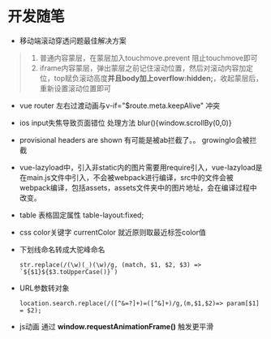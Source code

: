 # 开发随笔

- 移动端滚动穿透问题最佳解决方案

> 1. 普通内容蒙层，在蒙层加入touchmove.prevent 阻止touchmove即可
> 2. iframe内容蒙层，弹出蒙层之前记住滚动位置，然后对滚动内容加定位，top赋负滚动高度**并且body加上overflow:hidden;**，收起蒙层后，重新设置滚动位置即可


- vue router 左右过渡动画与v-if="$route.meta.keepAlive" 冲突


- ios input失焦导致页面错位 处理方法 blur(){window.scrollBy(0,0)}


- provisional headers are shown 有可能是被ab拦截了。。 growingIo会被拦截


- vue-lazyload中，引入非static内的图片需要用require引入，vue-lazyload是在main.js文件中引入，不会被webpack进行编译，src中的文件会被webpack编译，包括assets，assets文件夹中的图片地址，会在编译过程中改变。


- table 表格固定属性 table-layout:fixed;


- css color关键字 currentColor 就近原则取最近标签color值


- 下划线命名转成大驼峰命名

      str.replace(/(\w)(_)(\w)/g, (match, $1, $2, $3) => `${$1}${$3.toUpperCase()}`)

- URL参数转对象

      location.search.replace(/([^&=?]+)=([^&]+)/g,(m,$1,$2)=> param[$1] = $2);


- js动画 通过 **window.requestAnimationFrame()** 触发更平滑


